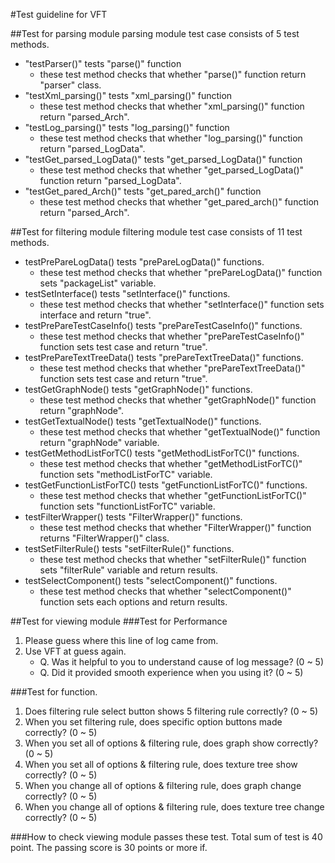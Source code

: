 #Test guideline for VFT

##Test for parsing module
parsing module test case consists of 5 test methods.  
+ "testParser()" tests "parse()" function
    + these test method checks that whether "parse()" function return "parser" class.
+ "testXml_parsing()" tests "xml_parsing()" function
    + these test method checks that whether "xml_parsing()" function return "parsed_Arch".
+ "testLog_parsing()" tests "log_parsing()" function
    + these test method checks that whether "log_parsing()" function return "parsed_LogData".
+ "testGet_parsed_LogData()" tests "get_parsed_LogData()" function
    + these test method checks that whether "get_parsed_LogData()" function return "parsed_LogData".
+ "testGet_pared_Arch()" tests "get_pared_arch()" function
    + these test method checks that whether "get_pared_arch()" function return "parsed_Arch".

##Test for filtering module
filtering module test case consists of 11 test methods.  
+ testPrePareLogData() tests "prePareLogData()" functions.
    + these test method checks that whether "prePareLogData()" function sets "packageList" variable.
+ testSetInterface() tests "setInterface()" functions.
    + these test method checks that whether "setInterface()" function sets interface and return "true".
+ testPrePareTestCaseInfo() tests "prePareTestCaseInfo()" functions.
    + these test method checks that whether "prePareTestCaseInfo()" function sets test case and return "true".
+ testPrePareTextTreeData() tests "prePareTextTreeData()" functions.
    + these test method checks that whether "prePareTextTreeData()" function sets test case and return "true".
+ testGetGraphNode() tests "getGraphNode()" functions.
    + these test method checks that whether "getGraphNode()" function return "graphNode".
+ testGetTextualNode() tests "getTextualNode()" functions.
    + these test method checks that whether "getTextualNode()" function return "graphNode" variable.
+ testGetMethodListForTC() tests "getMethodListForTC()" functions.
    + these test method checks that whether "getMethodListForTC()" function sets "methodListForTC" variable.
+ testGetFunctionListForTC() tests "getFunctionListForTC()" functions.
    + these test method checks that whether "getFunctionListForTC()" function sets "functionListForTC" variable.
+ testFilterWrapper() tests "FilterWrapper()" functions.
    + these test method checks that whether "FilterWrapper()" function returns "FilterWrapper()" class.
+ testSetFilterRule() tests "setFilterRule()" functions.
    + these test method checks that whether "setFilterRule()" function sets "filterRule" variable and return results.
+ testSelectComponent() tests "selectComponent()" functions.
    + these test method checks that whether "selectComponent()" function sets each options and return results.

##Test for viewing module
###Test for Performance
1. Please guess where this line of log came from.
2. Use VFT at guess again.
    + Q. Was it helpful to you to understand cause of log message? (0 ~ 5)
    + Q. Did it provided smooth experience when you using it? (0 ~ 5)

###Test for function.
1. Does filtering rule select button shows 5 filtering rule correctly? (0 ~ 5)
2. When you set filtering rule, does specific option buttons made correctly? (0 ~ 5)
3. When you set all of options & filtering rule, does graph show correctly? (0 ~ 5)
4. When you set all of options & filtering rule, does texture tree show correctly? (0 ~ 5)
5. When you change all of options & filtering rule, does graph change correctly? (0 ~ 5)
6. When you change all of options & filtering rule, does texture tree change correctly? (0 ~ 5)

###How to check viewing module passes these test.
Total sum of test is 40 point.
The passing score is 30 points or more if.  

